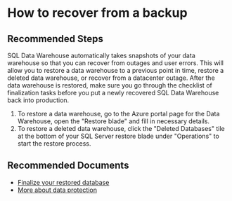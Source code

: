<properties
	pageTitle="How to recover from a backup"
	description="How to recover from a backup"
	service="microsoft.sql"
	resource="servers"
	authors="kasparks"
	displayOrder="10"
	selfHelpType="resource"
	supportTopicIds=""
	resourceTags="datawarehouse"
	productPesIds=""
	cloudEnvironments="MoonCake"
/>

# How to recover from a backup

## **Recommended Steps**
SQL Data Warehouse automatically takes snapshots of your data warehouse so that you can recover from outages and user errors.  This will allow you to restore a data warehouse to a previous point in time, restore a deleted data warehouse, or recover from a datacenter outage. After the data warehouse is restored, make sure you go through the checklist of finalization tasks before you put a newly recovered SQL Data Warehouse back into production.

1. To restore a data warehouse, go to the Azure portal page for the Data Warehouse, open the "Restore blade" and fill in necessary details.
2. To restore a deleted data warehouse, click the "Deleted Databases" tile at the bottom of your SQL Server restore blade under "Operations" to start the restore process.

## **Recommended Documents**

* [Finalize your restored database](https://azure.microsoft.com/documentation/articles/sql-database-recovered-finalize/)<br>
* [More about data protection](https://docs.azure.cn/sql-data-warehouse/sql-data-warehouse-restore-database-overview/)
